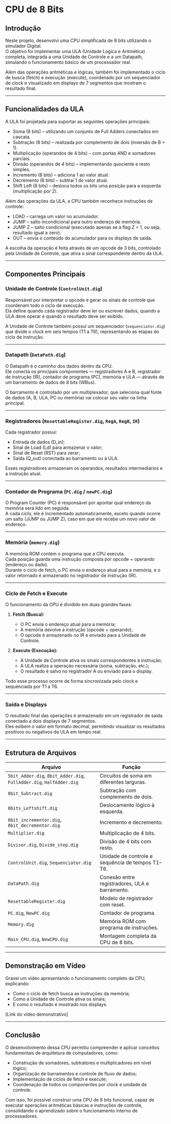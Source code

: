 # CPU de 8 Bits

## Introdução
Neste projeto, desenvolvi uma CPU simplificada de 8 bits utilizando o simulador Digital.  
O objetivo foi implementar uma ULA (Unidade Lógica e Aritmética) completa, integrada a uma Unidade de Controle e a um Datapath, simulando o funcionamento básico de um processador real.

Além das operações aritméticas e lógicas, também foi implementado o ciclo de busca (fetch) e execução (execute), coordenado por um sequenciador de clock e visualizado em displays de 7 segmentos que mostram o resultado final.

---

## Funcionalidades da ULA

A ULA foi projetada para suportar as seguintes operações principais:

- Soma (8 bits) – utilizando um conjunto de Full Adders conectados em cascata.  
- Subtração (8 bits) – realizada por complemento de dois (inversão de B + 1).  
- Multiplicação (operandos de 4 bits) – com portas AND e somadores parciais.  
- Divisão (operandos de 4 bits) – implementando quociente e resto simples.  
- Incremento (8 bits) – adiciona 1 ao valor atual.  
- Decremento (8 bits) – subtrai 1 do valor atual.  
- Shift Left (8 bits) – desloca todos os bits uma posição para a esquerda (multiplicação por 2).  

Além das operações da ULA, a CPU também reconhece instruções de controle:

- LOAD – carrega um valor no acumulador.  
- JUMP – salto incondicional para outro endereço de memória.  
- JUMP Z – salto condicional (executado apenas se a flag Z = 1, ou seja, resultado igual a zero).  
- OUT – envia o conteúdo do acumulador para os displays de saída.  

A escolha da operação é feita através de um opcode de 3 bits, controlado pela Unidade de Controle, que ativa o sinal correspondente dentro da ULA.

---

## Componentes Principais

### Unidade de Controle (`ControlUnit.dig`)
Responsável por interpretar o opcode e gerar os sinais de controle que coordenam todo o ciclo de execução.  
Ela define quando cada registrador deve ler ou escrever dados, quando a ULA deve operar e quando o resultado deve ser exibido.

A Unidade de Controle também possui um sequenciador (`sequenciator.dig`) que divide o clock em seis tempos (T1 a T6), representando as etapas do ciclo de instrução.

---

### Datapath (`DataPath.dig`)
O Datapath é o caminho dos dados dentro da CPU.  
Ele conecta os principais componentes — registradores A e B, registrador de instrução (IR), contador de programa (PC), memória e ULA — através de um barramento de dados de 8 bits (WBus).

O barramento é controlado por um multiplexador, que seleciona qual fonte de dados (A, B, ULA, PC ou memória) vai colocar seu valor na linha principal.

---

### Registradores (`ResettableRegister.dig`, `RegA`, `RegB`, `IR`)
Cada registrador possui:
- Entrada de dados (D_in);
- Sinal de Load (Ld) para armazenar o valor;
- Sinal de Reset (RST) para zerar;
- Saída (Q_out) conectada ao barramento ou à ULA.

Esses registradores armazenam os operandos, resultados intermediários e a instrução atual.

---

### Contador de Programa (`PC.dig` / `newPC.dig`)
O Program Counter (PC) é responsável por apontar qual endereço da memória será lido em seguida.  
A cada ciclo, ele é incrementado automaticamente, exceto quando ocorre um salto (JUMP ou JUMP Z), caso em que ele recebe um novo valor de endereço.

---

### Memória (`memory.dig`)
A memória ROM contém o programa que a CPU executa.  
Cada posição guarda uma instrução composta por opcode + operando (endereço ou dado).  
Durante o ciclo de fetch, o PC envia o endereço atual para a memória, e o valor retornado é armazenado no registrador de instrução (IR).

---

### Ciclo de Fetch e Execute
O funcionamento da CPU é dividido em duas grandes fases:

1. **Fetch (Busca):**
   - O PC envia o endereço atual para a memória;
   - A memória devolve a instrução (opcode + operando);
   - O opcode é armazenado no IR e enviado para a Unidade de Controle.

2. **Execute (Execução):**
   - A Unidade de Controle ativa os sinais correspondentes à instrução;
   - A ULA realiza a operação necessária (soma, subtração, etc.);
   - O resultado é salvo no registrador A ou enviado para o display.

Todo esse processo ocorre de forma sincronizada pelo clock e sequenciada por T1 a T6.

---

### Saída e Displays
O resultado final das operações é armazenado em um registrador de saída conectado a dois displays de 7 segmentos.  
Eles exibem o valor em formato decimal, permitindo visualizar os resultados positivos ou negativos da ULA em tempo real.

---

## Estrutura de Arquivos

| Arquivo | Função |
|----------|--------|
| `5bit_Adder.dig`, `8bit_Adder.dig`, `FullAdder.dig`, `HalfAdder.dig` | Circuitos de soma em diferentes larguras. |
| `8bit_Subtract.dig` | Subtração com complemento de dois. |
| `8bits_Leftshift.dig` | Deslocamento lógico à esquerda. |
| `8bit_incrementor.dig`, `8bit_decrementor.dig` | Incremento e decremento. |
| `Multiplier.dig` | Multiplicação de 4 bits. |
| `Divisor.dig`, `Divide_step.dig` | Divisão de 4 bits com resto. |
| `ControlUnit.dig`, `Sequenciator.dig` | Unidade de controle e sequência de tempos T1–T6. |
| `DataPath.dig` | Conexão entre registradores, ULA e barramento. |
| `ResettableRegister.dig` | Modelo de registrador com reset. |
| `PC.dig`, `NewPC.dig` | Contador de programa. |
| `Memory.dig` | Memória ROM com programa de instruções. |
| `Main_CPU.dig`, `NewCPU.dig` | Montagem completa da CPU de 8 bits. |

---

## Demonstração em Vídeo
Gravei um vídeo apresentando o funcionamento completo da CPU, explicando:
- Como o ciclo de fetch busca as instruções da memória;
- Como a Unidade de Controle ativa os sinais;
- E como o resultado é mostrado nos displays.

[Link do vídeo demonstrativo]

---

## Conclusão
O desenvolvimento dessa CPU permitiu compreender e aplicar conceitos fundamentais de arquitetura de computadores, como:
- Construção de somadores, subtratores e multiplicadores em nível lógico;
- Organização de barramentos e controle de fluxo de dados;
- Implementação de ciclos de fetch e execute;
- Coordenação de todos os componentes por clock e unidade de controle.

Com isso, foi possível construir uma CPU de 8 bits funcional, capaz de executar operações aritméticas básicas e instruções de controle, consolidando o aprendizado sobre o funcionamento interno de processadores.
